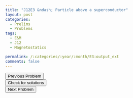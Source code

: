 ```yaml
---
title: "J12E3 &ndash; Particle above a superconductor"
layout: post
categories:
  - Prelims
  - Problems
tags:
  - E&M
  - J12
  - Magnetostatics

permalink: /:categories/:year/:month/E3:output_ext
comments: false
---
```

<object data="2012J3E.pdf" type="application/pdf" width="100%" height="500"></object>

<div class='navbar'>
	<div float='left'><button onclick="window.location='E2.html'" >Previous Problem</button></div>
	<div float='center'><button onclick="window.location='https://princetonprelim.com/prelim/27/'">Check for solutions</button></div>
	<div float='right'><button onclick="window.location='Q1.html'" > Next Problem</button></div>
</div>
